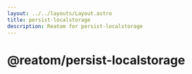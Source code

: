 ```yaml
---
layout: ../../layouts/Layout.astro
title: persist-localstorage
description: Reatom for persist-localstorage
---  
```

# @reatom/persist-localstorage
